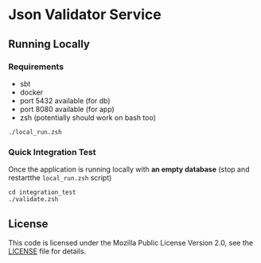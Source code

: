 # Json Validator Service #

## Running Locally ##

### Requirements
- sbt
- docker
- port 5432 available (for db)
- port 8080 available (for app)
- zsh (potentially should work on bash too)

```shell
./local_run.zsh
```

### Quick Integration Test

Once the application is running locally with **an empty database** (stop and restartthe `local_run.zsh` script)

```shell
cd integration_test
./validate.zsh
```

## License ##

This code is licensed under the Mozilla Public License Version 2.0, see the
[LICENSE](LICENSE) file for details.